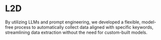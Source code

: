 # L2D
By utilizing LLMs and prompt engineering, we developed a flexible, model-free process to automatically collect data aligned with specific keywords, streamlining data extraction without the need for custom-built models.
